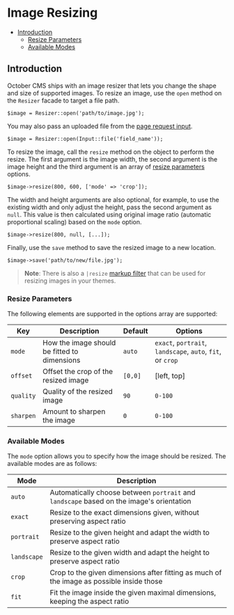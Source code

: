 # Image Resizing

- [Introduction](#introduction)
    - [Resize Parameters](#resize-parameters)
    - [Available Modes](#available-modes)

<a name="introduction"></a>
## Introduction

October CMS ships with an image resizer that lets you change the shape and size of supported images. To resize an image, use the `open` method on the `Resizer` facade to target a file path.

    $image = Resizer::open('path/to/image.jpg');

You may also pass an uploaded file from the [page request input](../services/request-input).

    $image = Resizer::open(Input::file('field_name'));

To resize the image, call the `resize` method on the object to perform the resize. The first argument is the image width, the second argument is the image height and the third argument is an array of [resize parameters](#resize-parameters) options.

    $image->resize(800, 600, ['mode' => 'crop']);

The width and height arguments are also optional, for example, to use the existing width and only adjust the height, pass the second argument as `null`. This value is then calculated using original image ratio (automatic proportional scaling) based on the `mode` option.

    $image->resize(800, null, [...]);

Finally, use the `save` method to save the resized image to a new location.

    $image->save('path/to/new/file.jpg');

> **Note**: There is also a `|resize` [markup filter](../markup/filter-resize) that can be used for resizing images in your themes.

<a name="resize-parameters"></a>
### Resize Parameters

The following elements are supported in the options array are supported:

Key | Description | Default | Options
--- | --- | --- | ---
`mode` | How the image should be fitted to dimensions | `auto` | `exact`, `portrait`, `landscape`, `auto`, `fit`, or `crop`
`offset` | Offset the crop of the resized image | `[0,0]` | [left, top]
`quality` | Quality of the resized image | `90` | `0-100`
`sharpen` | Amount to sharpen the image | `0` | `0-100`

<a name="available-modes"></a>
### Available Modes

The `mode` option allows you to specify how the image should be resized. The available modes are as follows:

Mode | Description
--- | ---
`auto` | Automatically choose between `portrait` and `landscape` based on the image's orientation
`exact` | Resize to the exact dimensions given, without preserving aspect ratio
`portrait` | Resize to the given height and adapt the width to preserve aspect ratio
`landscape` | Resize to the given width and adapt the height to preserve aspect ratio
`crop` | Crop to the given dimensions after fitting as much of the image as possible inside those
`fit` | Fit the image inside the given maximal dimensions, keeping the aspect ratio
